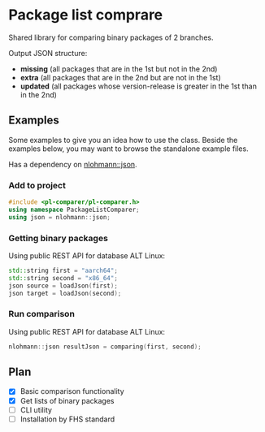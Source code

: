 # Package list comprare
Shared library for comparing binary packages of 2 branches. 

Output JSON structure:
- **missing** (all packages that are in the 1st but not in the 2nd)
- **extra** (all packages that are in the 2nd but are not in the 1st)
- **updated** (all packages whose version-release is greater in the 1st than in the 2nd)

## Examples
Some examples to give you an idea how to use the class. Beside the examples below, you may want to browse the standalone example files.

Has a dependency on [nlohmann::json](https://github.com/nlohmann/json).

### Add to project
```cpp
#include <pl-comparer/pl-comparer.h>
using namespace PackageListComparer;
using json = nlohmann::json;
```

### Getting binary packages
Using public REST API for database ALT Linux:
```cpp
std::string first = "aarch64";
std::string second = "x86_64";
json source = loadJson(first);
json target = loadJson(second);
```
### Run comparison
Using public REST API for database ALT Linux:
```cpp
nlohmann::json resultJson = comparing(first, second);
```


## Plan
- [X] Basic comparison functionality
- [X] Get lists of binary packages
- [ ] CLI utility
- [ ] Installation by FHS standard